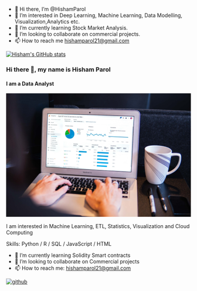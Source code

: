 - 👋 Hi there, I’m @HishamParol
- 👀 I’m interested in Deep Learning, Machine Learning, Data Modelling, Visualization,Analytics etc.
- 🌱 I’m currently learning Stock Market Analysis.
- 💞️ I’m looking to collaborate on commercial projects.
- 📫 How to reach me hishamparol21@gmail.com

<!---
HishamParol/HishamParol is a ✨ special ✨ repository because its `README.md` (this file) appears on your GitHub profile.
You can click the Preview link to take a look at your changes.
--->
[![Hisham's GitHub stats](https://github-readme-stats.vercel.app/api?username=HishamParol)](https://github.com/HishamParol/github-readme-stats)

### Hi there 👋, my name is Hisham Parol
#### I am a Data Analyst
![I am a Data Analyst](https://github.com/HishamParol/website-test/blob/main/DataAnalyst.jpg)

I am interested in Machine Learning, ETL, Statistics, Visualization and Cloud Computing 

Skills: Python / R / SQL / JavaScript / HTML

- 🌱 I’m currently learning Solidity Smart contracts 
- 👯 I’m looking to collaborate on Commercial projects 
- 📫 How to reach me: hishamparol21@gmail.com 


[<img src='https://cdn.jsdelivr.net/npm/simple-icons@3.0.1/icons/github.svg' alt='github' height='40'>](https://github.com/HishamParol)  

